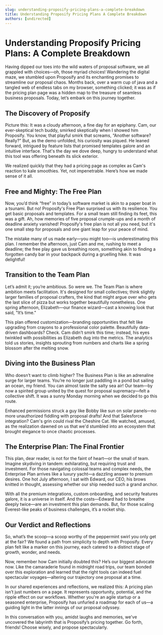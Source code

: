 ```yaml
---
slug: understanding-proposify-pricing-plans-a-complete-breakdown
title: Understanding Proposify Pricing Plans A Complete Breakdown
authors: [undirected]
---
```



# Understanding Proposify Pricing Plans: A Complete Breakdown

Having dipped our toes into the wild waters of proposal software, we all grappled with choices—oh, those myriad choices! Wandering the digital maze, we stumbled upon Proposify and its enchanting promises to streamline our proposal chaos. Months back, over a warm cup of java and a tangled web of endless tabs on my browser, something clicked; it was as if the pricing plan page was a hidden map to the treasure of seamless business proposals. Today, let’s embark on this journey together.

## The Discovery of Proposify

Picture this: It was a cloudy afternoon, a fine day for an epiphany. Cam, our ever-skeptical tech buddy, smirked skeptically when I showed him Proposify. You know, that playful smirk that screams, “Another software? Really?” But, as the demo unfolded, his curiosity was piqued. He leaned forward, intrigued by feature lists that promised templates galore and an intuitive interface. That's the day we dove deep, hungry to understand what this tool was offering beneath its slick exterior.

We realized quickly that they had a pricing page as complex as Cam's reaction to kale smoothies. Yet, not impenetrable. Here’s how we made sense of it all. 

## Free and Mighty: The Free Plan

Now, you’d think “free” in today’s software market is akin to a paper boat in a tsunami. But no! Proposify's Free Plan surprised us with its resilience. You get basic proposals and templates. For a small team still finding its feet, this was a gift. Ah, how memories of five proposal crumple-ups and a month of deadline anxiety vanished! Proposify's free plan is not all you need, but it's one small step for proposals and one giant leap for your peace of mind.

The mistake many of us made early—you might too—is underestimating this plan. I remember the afternoon, just Cam and me, rushing to meet a deadline; the free play gave us breathing room, something akin to finding a forgotten candy bar in your backpack during a gruelling hike. It was delightful!

## Transition to the Team Plan

Let’s admit it; you’re ambitious. So were we. The Team Plan is where ambition meets facilitation. It's designed for small collectives; think slightly larger families of proposal crafters, the kind that might argue over who gets the last slice of pizza but works together beautifully nonetheless. One spring afternoon, Elizabeth—our finance wizard—cast a knowing look that said, "It’s time."

This plan offered customization—branding opportunities that felt like upgrading from crayons to a professional color palette. Beautifully data-driven dashboards? Check. Cam didn’t smirk this time; instead, his eyes twinkled with possibilities as Elizabeth dug into the metrics. The analytics told us stories, insights sprouting from numbers and charts like a spring blossom after the melting snow. 

## Diving into the Business Plan

Who doesn’t want to climb higher? The Business Plan is like an adrenaline surge for larger teams. You’re no longer just paddling in a pond but sailing an ocean, my friend. You can almost taste the salty sea air! Our team—by now a spirited group united by the quest for proposal supremacy—felt a collective shift. It was a sunny Monday morning when we decided to go this route.

Enhanced permissions struck a guy like Bobby like sun on solar panels—no more unauthorized fiddling with proposal drafts! And that Salesforce integration? Cam's grin could rival the Cheshire Cat. We watched, amused, as the realization dawned on us that we'd stumbled into an ecosystem that brought elegance to once chaotic processes.

## The Enterprise Plan: The Final Frontier

This plan, dear reader, is not for the faint of heart—or the small of team. Imagine skydiving in tandem: exhilarating, but requiring trust and investment. For those navigating colossal teams and complex needs, the Enterprise Plan arrives like a luxury yacht—a dazzling answer to premium desires. One hot July afternoon, I sat with Edward, our CEO, his brows knitted in thought, assessing whether our ship needed such a grand anchor.

With all the premium integrations, custom onboarding, and security features galore, it is a universe in itself. And the costs—Edward had to breathe deeply twice—are an investment this plan demands. But, for those scaling Everest-like peaks of business challenges, it’s a rocket ship.

## Our Verdict and Reflections

So, what’s the scoop—a scoop worthy of the peppermint swirl you only get at the fair? We found a path from simplicity to depth with Proposify. Every plan felt like a marker on this journey, each catered to a distinct stage of growth, wonder, and needs.

Now, remember how Cam initially doubted this? He’s our biggest advocate now. Like the camaraderie found in midnight road trips, our team bonded over this exploration and learned that the right tools can indeed fuel spectacular voyages—altering our trajectory one proposal at a time.

In our shared experiences and reflections, we realized this: A pricing plan isn’t just numbers on a page. It represents opportunity, potential, and the ripple effect on our workflows. Whether you're an agile startup or a seasoned enterprise, Proposify has unfurled a roadmap for each of us—a guiding light in the latter innings of our proposal odyssey.

In this conversation with you, amidst laughs and memories, we've uncovered the labyrinth that is Proposify’s pricing together. Go forth, friends! Choose wisely, and propose spectacularly.